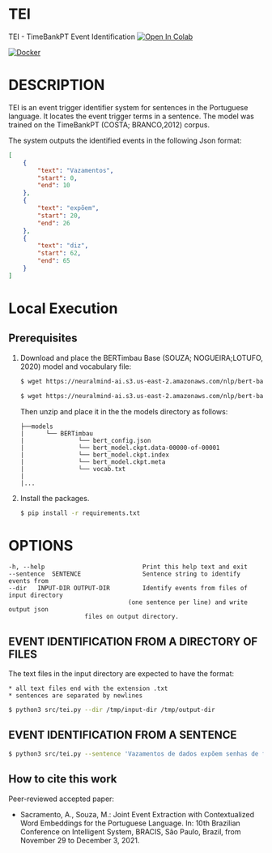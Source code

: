 # TEI
TEI - TimeBankPT Event Identification
[![Open In Colab](https://colab.research.google.com/assets/colab-badge.svg)](https://colab.research.google.com/github/FORMAS/TEI/blob/main/notebook/colab-tei.ipynb)

[![Docker](https://img.shields.io/badge/docker-%230db7ed.svg?style=for-the-badge&logo=docker&logoColor=white)](https://hub.docker.com/r/andersonsacramento/tei)


# DESCRIPTION

TEI is an event trigger identifier system for sentences in the Portuguese language. It locates the event trigger terms in a sentence. The model was trained on the TimeBankPT (COSTA; BRANCO,2012) corpus.


The system outputs the identified events  in the following Json format:
```json
[
    {
        "text": "Vazamentos",
        "start": 0,
        "end": 10
    },
    {
        "text": "expõem",
        "start": 20,
        "end": 26
    },
    {
        "text": "diz",
        "start": 62,
        "end": 65
    }
]
```

# Local Execution

## Prerequisites

1. Download and place the BERTimbau Base (SOUZA; NOGUEIRA;LOTUFO, 2020) model and vocabulary file:
    ```bash
    $ wget https://neuralmind-ai.s3.us-east-2.amazonaws.com/nlp/bert-base-portuguese-cased/bert-base-portuguese-cased_tensorflow_checkpoint.zip
	```
	```bash
	$ wget https://neuralmind-ai.s3.us-east-2.amazonaws.com/nlp/bert-base-portuguese-cased/vocab.txt
	```
	Then unzip and place it in the the models directory as follows:
	```
	├──models
	|      └── BERTimbau
	|               └── bert_config.json
	|               └── bert_model.ckpt.data-00000-of-00001
	|               └── bert_model.ckpt.index
	|               └── bert_model.ckpt.meta
	|               └── vocab.txt
	|
	|...
	```
2. Install the packages.
   ```bash
   $ pip install -r requirements.txt
   ```
# OPTIONS
    -h, --help                           Print this help text and exit
	--sentence  SENTENCE                 Sentence string to identify events from
	--dir   INPUT-DIR OUTPUT-DIR         Identify events from files of input directory
		                             (one sentence per line) and write output json
					     files on output directory.



## EVENT IDENTIFICATION FROM A DIRECTORY OF FILES
The text files in the input directory are expected to have the format:

    * all text files end with the extension .txt
    * sentences are separated by newlines
	
```bash
$ python3 src/tei.py --dir /tmp/input-dir /tmp/output-dir
```
## EVENT IDENTIFICATION FROM A SENTENCE

```bash
$ python3 src/tei.py --sentence 'Vazamentos de dados expõem senhas de funcionários do governo, diz relatório.'
```
## How to cite this work

Peer-reviewed accepted paper:

* Sacramento, A., Souza, M.: Joint Event Extraction with Contextualized Word Embeddings for the Portuguese Language. In: 10th Brazilian Conference on Intelligent System, BRACIS, São Paulo, Brazil, from November 29 to December 3, 2021.